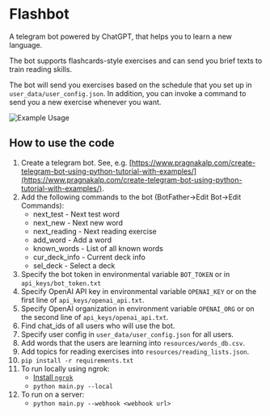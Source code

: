 # Flashbot
A telegram bot powered by ChatGPT, that helps you to learn a new language.

The bot supports flashcards-style exercises and can send you brief texts to train reading skills.

The bot will send you exercises based on the schedule that you set up in ```user_data/user_config.json```.
In addition, you can invoke a command to send you a new exercise whenever you want.


![Example Usage](example_usage.gif)

## How to use the code

1. Create a telegram bot. See, e.g. [https://www.pragnakalp.com/create-telegram-bot-using-python-tutorial-with-examples/](https://www.pragnakalp.com/create-telegram-bot-using-python-tutorial-with-examples/).
2. Add the following commands to the bot (BotFather->Edit Bot->Edit Commands):
   - next_test - Next test word 
   - next_new - Next new word 
   - next_reading - Next reading exercise 
   - add_word - Add a word 
   - known_words - List of all known words
   - cur_deck_info - Current deck info
   - sel_deck - Select a deck
3. Specify the bot token in environmental variable ```BOT_TOKEN``` or in ```api_keys/bot_token.txt```
4. Specify OpenAI API key in environmental variable ```OPENAI_KEY``` or on the first line of ```api_keys/openai_api.txt```.
5. Specify OpenAI organization in environment variable ```OPENAI_ORG``` or on the second line of ```api_keys/openai_api.txt```.
6. Find chat_ids of all users who will use the bot.
7. Specify user config in ```user_data/user_config.json``` for all users.
8. Add words that the users are learning into ```resources/words_db.csv```.
9. Add topics for reading exercises into ```resources/reading_lists.json```.
10. ```pip install -r requirements.txt```
11. To run locally using ngrok:
    - [Install ```ngrok```](https://ngrok.com/)
    - ```python main.py --local```
12. To run on a server:
    - ```python main.py --webhook <webhook url>```


